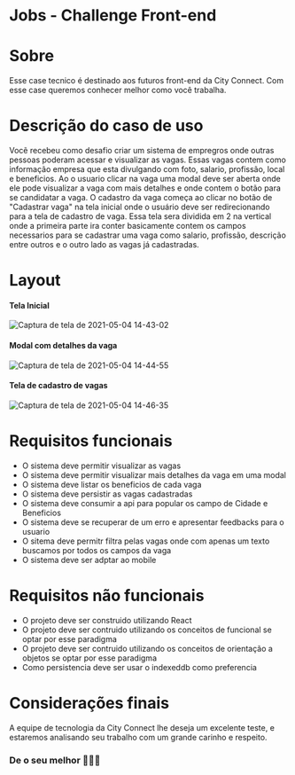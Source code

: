 # Jobs  - Challenge Front-end

# Sobre
Esse case tecnico é destinado aos futuros front-end da City Connect. Com esse case queremos conhecer melhor como você trabalha.

# Descrição do caso de uso
Vocẽ recebeu como desafio criar um sistema de empregros onde outras pessoas poderam acessar e visualizar as vagas. Essas vagas contem como informação empresa que esta divulgando com foto, salario, profissão, local e beneficios. Ao o usuario clicar na vaga uma modal deve ser aberta onde ele pode visualizar a vaga com mais detalhes e onde contem o botão para se candidatar a vaga.
O cadastro da vaga começa ao clicar no botão de "Cadastrar vaga" na tela inicial onde o usuário deve ser redirecionando para a tela de cadastro de vaga. Essa tela sera dividida em 2 na vertical onde a primeira parte ira conter basicamente contem os campos necessarios para se cadastrar uma vaga como salario, profissão, descrição entre outros e o outro lado as vagas já cadastradas.

# Layout
#### Tela Inicial
![Captura de tela de 2021-05-04 14-43-02](https://user-images.githubusercontent.com/56044466/117046476-1da97600-ace7-11eb-8a32-82967a24483c.png)

#### Modal com detalhes da vaga
![Captura de tela de 2021-05-04 14-44-55](https://user-images.githubusercontent.com/56044466/117046664-56494f80-ace7-11eb-881f-609758e967ac.png)

#### Tela de cadastro de vagas
![Captura de tela de 2021-05-04 14-46-35](https://user-images.githubusercontent.com/56044466/117046847-8d1f6580-ace7-11eb-88e8-e41fade4e731.png)

# Requisitos funcionais
- O sistema deve permitir visualizar as vagas
- O sistema deve permitir visualizar mais detalhes da vaga em uma modal
- O sistema deve listar os beneficios de cada vaga
- O sistema deve persistir as vagas cadastradas
- O sistema deve consumir a api para popular os campo de Cidade e Beneficios
- O sistema deve se recuperar de um erro e apresentar feedbacks para o usuario
- O sitema deve permitr filtra pelas vagas onde com apenas um texto buscamos por todos os campos da vaga
- O sistema deve ser adptar ao mobile

# Requisitos não funcionais
- O projeto deve ser construido utilizando React
- O projeto deve ser contruido utilizando os conceitos de funcional se optar por esse paradigma  
- O projeto deve ser contruido utilizando os conceitos de orientação a objetos se optar por esse paradigma  
- Como persistencia deve ser usar o indexeddb como preferencia

# Considerações finais
A equipe de tecnologia da City Connect lhe deseja um excelente teste, e estaremos analisando seu trabalho com um grande carinho e respeito.

### De o seu melhor :rocket::rocket::rocket:



